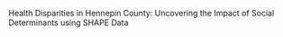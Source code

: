 Health Disparities in Hennepin County: Uncovering the Impact of Social Determinants using SHAPE Data
